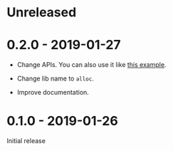 # Unreleased

# 0.2.0 - 2019-01-27

* Change APIs. You can also use it like [this example](examples/std-shim).

* Change lib name to `alloc`.

* Improve documentation.

# 0.1.0 - 2019-01-26

Initial release
